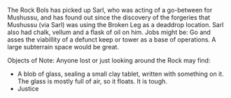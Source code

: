 The Rock
Bols has picked up Sarl, who was acting of a go-between for Mushussu, and has found out since the discovery of the forgeries that Mushussu (via Sarl) was using the Broken Leg as a deaddrop location. Sarl also had chalk, vellum and a flask of oil on him. Jobs might be:
Go and asses the viabillity of a defunct keep or tower as a base of operations. A large subterrain space would be great.

Objects of Note:
 Anyone lost or just looking around the Rock may find:
 * A blob of glass, sealing a small clay tablet, written with something on it. The glass is mostly full of air, so it floats. It is tough.
 * Justice